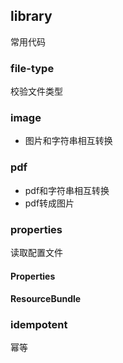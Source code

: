 ## library

常用代码

### file-type
校验文件类型

### image
- 图片和字符串相互转换

### pdf
- pdf和字符串相互转换
- pdf转成图片

### properties
读取配置文件

#### Properties
#### ResourceBundle

### idempotent
幂等